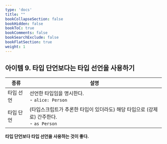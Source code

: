 ```yaml
---
type: 'docs'
title: ""
bookCollapseSection: false
bookHidden: false
bookToC: true
bookComments: false
bookSearchExclude: false
bookFlatSection: true
weight: 1
---
```


## 아이템 9. 타입 단언보다는 타입 선언을 사용하기

|종류|설명|
|-|-|
|타입 선언|선언한 타입임을 명시한다. <br> - `alice: Person`|
|타입 단언|(타입스크립트가 추론한 타입이 있더라도) 해당 타입으로 (강제로) 간주한다. <br> - `as Person`|

**타입 단언보다 타입 선언을 사용하는 것이 좋다.**
